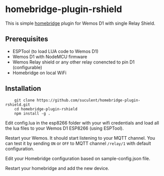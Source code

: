 # homebridge-plugin-rshield

This is simple [homebridge](https://github.com/nfarina/homebridge) plugin for Wemos D1 with single Relay Shield.

## Prerequisites

* ESPTool (to load LUA code to Wemos D1)
* Wemos D1 with NodeMCU firmware
* Wemos Relay shield or any other relay conencted to pin D1 (configurable)
* Homebridge on local WiFi

## Installation

```
    git clone https://github.com/suculent/homebridge-plugin-rshield.git
    cd homebridge-plugin-rshield
    npm install -g .
```

Edit config.lua in the esp8266 folder with your wifi credentials and load all the lua files to your Wemos D1 ESP8266 (using ESPTool).

Restart your Wemos. It should start listening to your MQTT channel. You can test it by sending `ON` or `OFF` to MQTT channel `/relay/1` with default configuration.

Edit your Homebridge configuration based on sample-config.json file.

Restart your homebridge and add the new device.
